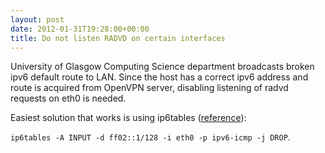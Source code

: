 ```yaml
---
layout: post
date: 2012-01-31T19:28:00+00:00
title: Do not listen RADVD on certain interfaces
---
```


University of Glasgow Computing Science department broadcasts broken ipv6
default route to LAN.  Since the host has a correct ipv6 address and route is
acquired from OpenVPN server, disabling listening of radvd requests on eth0 is
needed.

Easiest solution that works is using ip6tables ([reference]):

`ip6tables -A INPUT -d ff02::1/128 -i eth0 -p ipv6-icmp -j DROP`.


[reference]: http://comments.gmane.org/gmane.comp.security.firewalls.netfilter.general/37227 "How to block DHCPv4/v6, ARP, RADVD with ebtables/iptables on bridge?"
